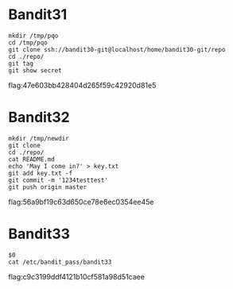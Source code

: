 # Bandit31
```
mkdir /tmp/pqo
cd /tmp/pqo
git clone ssh://bandit30-git@localhost/home/bandit30-git/repo
cd ./repo/
git tag
git show secret
```
flag:47e603bb428404d265f59c42920d81e5
# Bandit32
```
mkdir /tmp/newdir
git clone 
cd ./repo/
cat README.md
echo 'May I come in?' > key.txt
git add key.txt -f
git commit -m '1234testtest'
git push origin master
```
flag:56a9bf19c63d650ce78e6ec0354ee45e
# Bandit33
```
$0
cat /etc/bandit_pass/bandit33
```
flag:c9c3199ddf4121b10cf581a98d51caee





